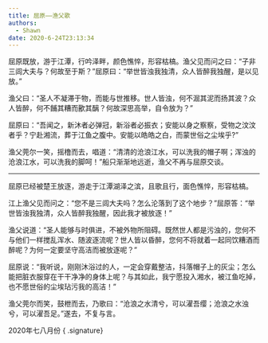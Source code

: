 ```yaml
---
title: 屈原——渔父歌
authors:
  - Shawn
date: 2020-6-24T23:13:34
---
```


屈原既放，游于江潭，行吟泽畔，颜色憔悴，形容枯槁。渔父见而问之曰：“子非三闾大夫与？何故至于斯？”屈原曰：“举世皆浊我独清，众人皆醉我独醒，是以见放。”

渔父曰：“圣人不凝滞于物，而能与世推移。世人皆浊，何不淈其泥而扬其波？众人皆醉，何不餔其糟而歠其醨？何故深思高举，自令放为？”

屈原曰：“吾闻之，新沐者必弹冠，新浴者必振衣；安能以身之察察，受物之汶汶者乎？宁赴湘流，葬于江鱼之腹中。安能以皓皓之白，而蒙世俗之尘埃乎?”  

渔父莞尔一笑，摇橹而去，唱道：“清清的沧浪江水，可以洗我的帽子啊；浑浊的沧浪江水，可以洗我的脚呵！”船只渐渐地远逝，渔父不再与屈原交谈。

<!-- more -->

---
  
屈原已经被楚王放逐，游走于江潭湖泽之滨，且歌且行，面色憔悴，形容枯槁。

江上渔父见而问之：“您不是三闾大夫吗？怎么沦落到了这个地步？”屈原答：“举世皆浊我独清，众人皆醉我独醒，因此我才被放逐！”

渔父说道：“圣人能够与时俱进，不被外物所阻碍。既然世人都是污浊的，您何不与他们一样搅乱浑水、随波逐流呢？世人皆以昏醉，您何不将就着一起同饮糟酒而醉呢？为何一定要坚守高洁而被放逐呢？”

屈原说：“我听说，刚刚沐浴过的人，一定会穿戴整洁，抖落帽子上的灰尘；怎么能把脏衣服穿在干干净净的身体上呢？与其如此，我宁愿投入湘水，被江鱼吃掉，也不愿世俗的尘埃玷污我的高洁！”

渔父莞尔而笑，鼓枻而去，乃歌曰：“沧浪之水清兮，可以濯吾缨；沧浪之水浊兮，可以濯吾足。”遂去，不复与言。

2020年七八月份
{ .signature}